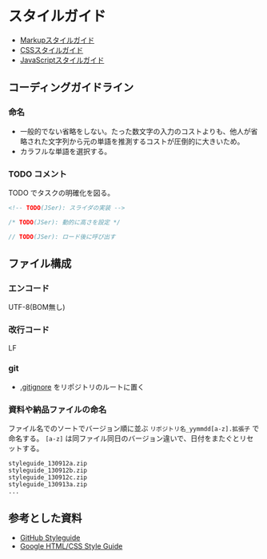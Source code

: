 # スタイルガイド

- [Markupスタイルガイド](markup.md)
- [CSSスタイルガイド](css.md)
- [JavaScriptスタイルガイド](javascript.md)


## コーディングガイドライン

### 命名

- 一般的でない省略をしない。たった数文字の入力のコストよりも、他人が省略された文字列から元の単語を推測するコストが圧倒的に大きいため。
- カラフルな単語を選択する。

### TODO コメント

TODO でタスクの明確化を図る。

```html
<!-- TODO(JSer): スライダの実装 -->
```
```css
/* TODO(JSer): 動的に高さを設定 */
```
```javascript
// TODO(JSer): ロード後に呼び出す
```


## ファイル構成

### エンコード

UTF-8(BOM無し)

### 改行コード

LF

### git

- [.gitignore](https://github.com/trymore/gitignore) をリポジトリのルートに置く

### 資料や納品ファイルの命名

ファイル名でのソートでバージョン順に並ぶ `リポジトリ名_yymmdd[a-z].拡張子` で命名する。
`[a-z]` は同ファイル同日のバージョン違いで、日付をまたぐとリセットする。

```
styleguide_130912a.zip
styleguide_130912b.zip
styleguide_130912c.zip
styleguide_130913a.zip
...
```


## 参考とした資料

- [GitHub Styleguide](https://github.com/styleguide)
- [Google HTML/CSS Style Guide](http://google-styleguide.googlecode.com/svn/trunk/htmlcssguide.xml)
